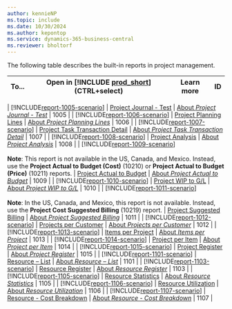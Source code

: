 ```yaml
---
author: kennieNP
ms.topic: include
ms.date: 10/30/2024
ms.author: kepontop
ms.service: dynamics-365-business-central
ms.reviewer: bholtorf
---
```


The following table describes the built-in reports in project management.

| To...  | Open in [!INCLUDE [prod_short](prod_short.md)] (CTRL+select) | Learn more | ID | 
| ------ | ------------------------------------------------------------ | ---------- | -- |

| [!INCLUDE[report-1005-scenario](../includes/report-1005-scenario-include.md)] | [Project Journal - Test](https://businesscentral.dynamics.com?report=1005) | [About *Project Journal - Test*](../reports/report-1005.md) | 1005 |
| [!INCLUDE[report-1006-scenario](../includes/report-1006-scenario-include.md)] | [Project Planning Lines](https://businesscentral.dynamics.com?report=1006) | [About *Project Planning Lines*](../reports/report-1006.md) | 1006 |
| [!INCLUDE[report-1007-scenario](../includes/report-1007-scenario-include.md)] | [Project Task Transaction Detail](https://businesscentral.dynamics.com?report=1007) | [About *Project Task Transaction Detail*](../reports/report-1007.md) | 1007 |
| [!INCLUDE[report-1008-scenario](../includes/report-1008-scenario-include.md)] | [Project Analysis](https://businesscentral.dynamics.com?report=1008) | [About *Project Analysis*](../reports/report-1008.md) | 1008 |
| [!INCLUDE[report-1009-scenario](../includes/report-1009-scenario-include.md)] <br><br>**Note**: This report is not available in the US, Canada, and Mexico. Instead, use the **Project Actual to Budget (Cost)** (10210) or **Project Actual to Budget (Price)** (10211) reports. | [Project Actual to Budget](https://businesscentral.dynamics.com?report=1009) | [About *Project Actual to Budget*](../reports/report-1009.md) | 1009 |
| [!INCLUDE[report-1010-scenario](../includes/report-1010-scenario-include.md)] | [Project WIP to G/L](https://businesscentral.dynamics.com?report=1010) | [About *Project WIP to G/L*](../reports/report-1010.md) | 1010 |
| [!INCLUDE[report-1011-scenario](../includes/report-1011-scenario-include.md)] <br><br>**Note**: In the US, Canada, and Mexico, this report is not available. Instead, use the **Project Cost Suggested Billing** (10219) report. | [Project Suggested Billing](https://businesscentral.dynamics.com?report=1011) | [About *Project Suggested Billing*](../reports/report-1011.md) | 1011 |
| [!INCLUDE[report-1012-scenario](../includes/report-1012-scenario-include.md)] | [Projects per Customer](https://businesscentral.dynamics.com?report=1012) | [About *Projects per Customer*](../reports/report-1012.md) | 1012 |
| [!INCLUDE[report-1013-scenario](../includes/report-1013-scenario-include.md)] | [Items per Project](https://businesscentral.dynamics.com?report=1013) | [About *Items per Project*](../reports/report-1013.md) | 1013 |
| [!INCLUDE[report-1014-scenario](../includes/report-1014-scenario-include.md)] | [Project per Item](https://businesscentral.dynamics.com?report=1014) | [About *Project per Item*](../reports/report-1014.md) | 1014 |
| [!INCLUDE[report-1015-scenario](../includes/report-1015-scenario-include.md)] | [Project Register](https://businesscentral.dynamics.com?report=1015) | [About *Project Register*](../reports/report-1015.md) | 1015 |
| [!INCLUDE[report-1101-scenario](../includes/report-1101-scenario-include.md)] | [Resource – List](https://businesscentral.dynamics.com?report=1101) | [About *Resource – List*](../reports/report-1101.md) | 1101 |
| [!INCLUDE[report-1103-scenario](../includes/report-1103-scenario-include.md)] | [Resource Register](https://businesscentral.dynamics.com?report=1103) | [About *Resource Register*](../reports/report-1103.md) | 1103 |
| [!INCLUDE[report-1105-scenario](../includes/report-1105-scenario-include.md)] | [Resource Statistics](https://businesscentral.dynamics.com?report=1105) | [About *Resource Statistics*](../reports/report-1105.md) | 1105 |
| [!INCLUDE[report-1106-scenario](../includes/report-1106-scenario-include.md)] | [Resource Utilization](https://businesscentral.dynamics.com?report=1106) | [About *Resource Utilization*](../reports/report-1106.md) | 1106 |
| [!INCLUDE[report-1107-scenario](../includes/report-1107-scenario-include.md)] | [Resource - Cost Breakdown](https://businesscentral.dynamics.com?report=1107) | [About *Resource - Cost Breakdown*](../reports/report-1107.md) | 1107 |